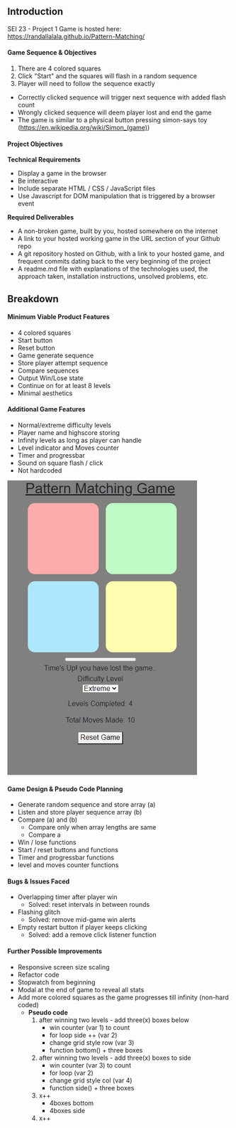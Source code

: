 ## Introduction
SEI 23 - Project 1
Game is hosted here: https://randallalala.github.io/Pattern-Matching/

#### Game Sequence & Objectives
1. There are 4 colored squares 
2. Click "Start" and the squares will flash in a random sequence
3. Player will need to follow the sequence exactly 

- Correctly clicked sequence will trigger next sequence with added flash count
- Wrongly clicked sequence will deem player lost and end the game
- The game is similar to a physical button pressing simon-says toy (https://en.wikipedia.org/wiki/Simon_(game))

#### Project Objectives
**Technical Requirements**
- Display a game in the browser
- Be interactive
- Include separate HTML / CSS / JavaScript files
- Use Javascript for DOM manipulation that is triggered by a browser event

**Required Deliverables**
- A non-broken game, built by you, hosted somewhere on the internet
- A link to your hosted working game in the URL section of your Github repo
- A git repository hosted on Github, with a link to your hosted game, and frequent commits dating back to the very beginning of the project
- A readme.md file with explanations of the technologies used, the approach taken, installation instructions, unsolved problems, etc.

## Breakdown
#### Minimum Viable Product Features
- 4 colored squares
- Start button
- Reset button
- Game generate sequence 
- Store player attempt sequence
- Compare sequences 
- Output Win/Lose state
- Continue on for at least 8 levels
- Minimal aesthetics

#### Additional Game Features
- Normal/extreme difficulty levels
- Player name and highscore storing
- Infinity levels as long as player can handle
- Level indicator and Moves counter
- Timer and progressbar
- Sound on square flash / click
- Not hardcoded
  
<img src="./patternmatching.gif">

#### Game Design & Pseudo Code Planning
- Generate random sequence and store array (a)
- Listen and store player sequence array (b)
- Compare (a) and (b) 
  - Compare only when array lengths are same 
  - Compare a
- Win / lose functions
- Start / reset buttons and functions
- Timer and progressbar functions
- level and moves counter functions

#### Bugs & Issues Faced
- Overlapping timer after player win
    - Solved: reset intervals in between rounds
- Flashing glitch
    - Solved: remove mid-game win alerts
- Empty restart button if player keeps clicking
    - Solved: add a remove click listener function

#### Further Possible Improvements
- Responsive screen size scaling
- Refactor code
- Stopwatch from beginning
- Modal at the end of game to reveal all stats
- Add more colored squares as the game progresses till infinity (non-hard coded)
  - **Pseudo code**
    1. after winning two levels - add three(x) boxes below
       - win counter (var 1) to count 
       - for loop side ++ (var 2)  
       - change grid style row (var 3)
       - function bottom() + three boxes
    2. after winning two levels - add three(x) boxes to side
       - win counter (var 3)  to count 
       - for loop (var 2)  
       - change grid style col (var 4)
       - function side() + three boxes
    3. x++ 
       - 4boxes bottom
       - 4boxes side
    4. x++
